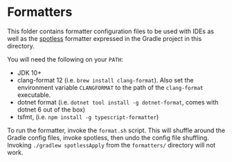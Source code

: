 # Formatters
This folder contains formatter configuration files to be used with IDEs as well as the [spotless](https://github.com/diffplug/spotless/blob/main/plugin-gradle/README.md) formatter expressed in the Gradle project in this directory.

You will need the following on your `PATH`:

- JDK 10+
- clang-format 12 (i.e. `brew install clang-format`). Also set the environment variable `CLANGFORMAT` to the path of the `clang-format` executable.
- dotnet format (i.e. `dotnet tool install -g dotnet-format`, comes with dotnet 6 out of the box)
- tsfmt, (i.e. `npm install -g typescript-formatter`)

To run the formatter, invoke the `format.sh` script. This will shuffle around the Gradle config files, invoke spotless, then undo the config file shuffling. Invoking `./gradlew spotlessApply` from the `formatters/` directory will not work.